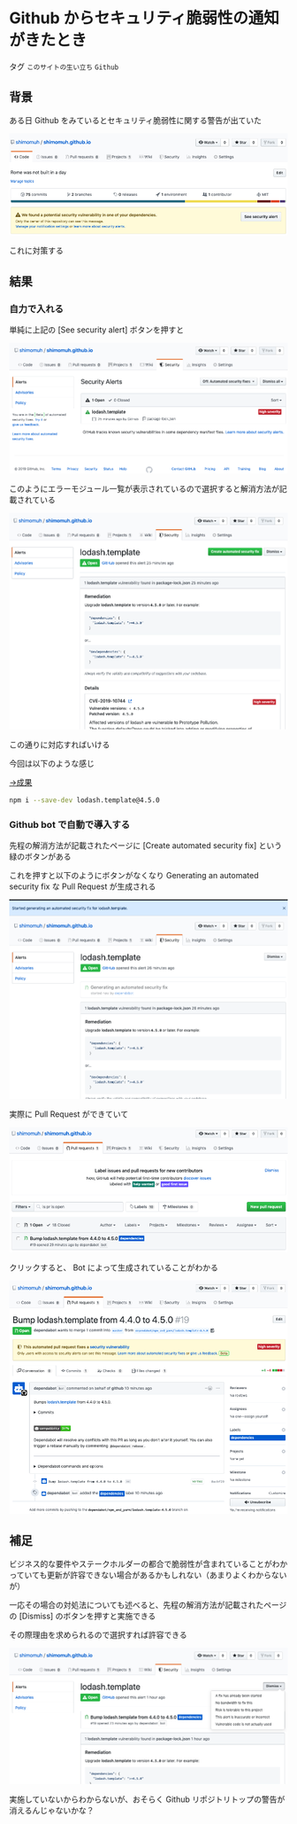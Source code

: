 # Github からセキュリティ脆弱性の通知がきたとき

タグ `このサイトの生い立ち` `Github`

## 背景

ある日 Github をみているとセキュリティ脆弱性に関する警告が出ていた

![](/diary/2019-07-14/security-alert.png)

これに対策する

## 結果

### 自力で入れる

単純に上記の [See security alert] ボタンを押すと

![](/diary/2019-07-14/warned-module.png)

このようにエラーモジュール一覧が表示されているので選択すると解消方法が記載されている

![](/diary/2019-07-14/resolve-security-alert.png)

この通りに対応すればいける

 

今回は以下のような感じ

[→成果](https://github.com/shimomuh/shimomuh.github.io/commit/a8a1acd8691635107bbf7a7209301911dc5df89c)

```bash
npm i --save-dev lodash.template@4.5.0
```

### Github bot で自動で導入する

先程の解消方法が記載されたページに [Create automated security fix] という緑のボタンがある

これを押すと以下のようにボタンがなくなり Generating an automated security fix な Pull Request が生成される

![](/diary/2019-07-14/after-create-automated-security-fix.png)

実際に Pull Request ができていて

![](/diary/2019-07-14/pull-request.png)

クリックすると、 Bot によって生成されていることがわかる

![](/diary/2019-07-14/pr-by-bot.png)

## 補足

ビジネス的な要件やステークホルダーの都合で脆弱性が含まれていることがわかっていても更新が許容できない場合があるかもしれない（あまりよくわからないが）

一応その場合の対処法についても述べると、先程の解消方法が記載されたページの [Dismiss] のボタンを押すと実施できる

その際理由を求められるので選択すれば許容できる

![](/diary/2019-07-14/dismiss.png)

実施していないからわからないが、おそらく Github リポジトリトップの警告が消えるんじゃないかな？


